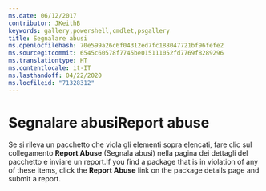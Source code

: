 ```yaml
---
ms.date: 06/12/2017
contributor: JKeithB
keywords: gallery,powershell,cmdlet,psgallery
title: Segnalare abusi
ms.openlocfilehash: 70e599a26c6f04312ed7fc188047721bf96fefe2
ms.sourcegitcommit: 6545c60578f7745be015111052fd7769f8289296
ms.translationtype: HT
ms.contentlocale: it-IT
ms.lasthandoff: 04/22/2020
ms.locfileid: "71328312"
---
```

# <a name="report-abuse"></a><span data-ttu-id="7fc30-103">Segnalare abusi</span><span class="sxs-lookup"><span data-stu-id="7fc30-103">Report abuse</span></span>

<span data-ttu-id="7fc30-104">Se si rileva un pacchetto che viola gli elementi sopra elencati, fare clic sul collegamento **Report Abuse** (Segnala abusi) nella pagina dei dettagli del pacchetto e inviare un report.</span><span class="sxs-lookup"><span data-stu-id="7fc30-104">If you find a package that is in violation of any of these items, click the **Report Abuse** link on the package details page and submit a report.</span></span>
